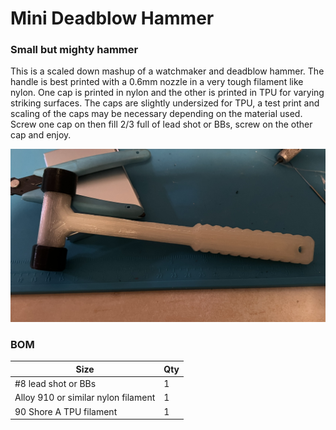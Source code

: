 # Mini Deadblow Hammer
### Small but mighty hammer

This is a scaled down mashup of a watchmaker and deadblow hammer. The handle is best printed with a 0.6mm nozzle in a very tough filament like nylon. One cap is printed in nylon and the other is printed in TPU for varying striking surfaces. The caps are slightly undersized for TPU, a test print and scaling of the caps may be necessary depending on the material used. Screw one cap on then fill 2/3 full of lead shot or BBs, screw on the other cap and enjoy. 

<img src="./Images/mini deadblow.jpeg" width=600>

### BOM

Size | Qty
--- | ---
#8 lead shot or BBs | 1
Alloy 910 or similar nylon filament | 1
90 Shore A TPU filament | 1




